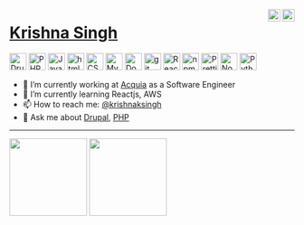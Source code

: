 <a href="https://twitter.com/krrishnaksingh" target="_blank" rel="nofollow"><img align="right" alt="Krishna's Twitter" width="22px" src="https://cdn.jsdelivr.net/npm/simple-icons@v3/icons/twitter.svg" /></a><a href="https://www.linkedin.com/in/krishnaksingh" target="_blank" rel="nofollow"><img align="right" alt="Krishna's Linkdein" width="22px" src="https://cdn.jsdelivr.net/npm/simple-icons@v3/icons/linkedin.svg" /></a>

# [Krishna Singh](https://krishnasingh.co.in)
<p>
<img height="30px" alt="Drupal" src="https://img.shields.io/badge/-Drupal-0478be?style=flat-square&logo=drupal&logoColor=white" />
<img height="30px" alt="PHP" src="https://img.shields.io/badge/-PHP-787cb4?style=flat-square&logo=php&logoColor=white" />
<img height="30px" alt="Javascript" src="https://img.shields.io/badge/-Javascript-efd81e?style=flat-square&logo=javascript&logoColor=white" />
<img height="30px" alt="html5" src="https://img.shields.io/badge/-HTML5-E34F26?style=flat-square&logo=html5&logoColor=white" />
<img height="30px" alt="CSS3" src="https://img.shields.io/badge/-CSS3-264bdd?style=flat-square&logo=css3&logoColor=white" />
<img height="30px" alt="MySQL" src="https://img.shields.io/badge/-MySQL-dd8901?style=flat-square&logo=mysql&logoColor=white" />
<img height="30px" alt="Docker" src="https://img.shields.io/badge/-Docker-46a2f1?style=flat-square&logo=docker&logoColor=white" />
<img height="30px" alt="git" src="https://img.shields.io/badge/-Git-F05032?style=flat-square&logo=git&logoColor=white" />
<img height="30px" alt="React" src="https://img.shields.io/badge/-React-45b8d8?style=flat-square&logo=react&logoColor=white" />
<img height="30px" alt="npm" src="https://img.shields.io/badge/-NPM-CB3837?style=flat-square&logo=npm&logoColor=white" />
<img height="30px" alt="Prettier" src="https://img.shields.io/badge/-Prettier-F7B93E?style=flat-square&logo=prettier&logoColor=white" />
<img height="30px" alt="Nodejs" src="https://img.shields.io/badge/-Nodejs-43853d?style=flat-square&logo=Node.js&logoColor=white" />
<img height="30px" alt="Python" src="https://img.shields.io/badge/-Python-356c9b?style=flat-square&logo=python&logoColor=white" />
</p>

- 🔭 I’m currently working at [Acquia](https://www.acquia.com/) as a Software Engineer
- 🌱 I’m currently learning Reactjs, AWS
- 📫 How to reach me: [@krishnaksingh](https://twitter.com/krrishnaksingh)
- 💬 Ask me about [Drupal](https://www.drupal.org/), [PHP](https://www.php.net/)
<hr>
<p>
<img height="137px" src="https://github-readme-streak-stats.herokuapp.com/?user=kk5190&hide_border=true&theme=nightowl" /> <img height="137px" src="https://github-readme-stats.vercel.app/api/top-langs/?username=kk5190&hide=html&hide_title=true&hide_border=true&layout=compact&langs_count=10&theme=nightowl" />
</p>


<!--
Here are some ideas to get you started:

- 🔭 I’m currently working on ...
- 🌱 I’m currently learning ...
- 👯 I’m looking to collaborate on ...
- 🤔 I’m looking for help with ...
- 💬 Ask me about ...
- 📫 How to reach me: ...
- 😄 Pronouns: ...
- ⚡ Fun fact: ...

